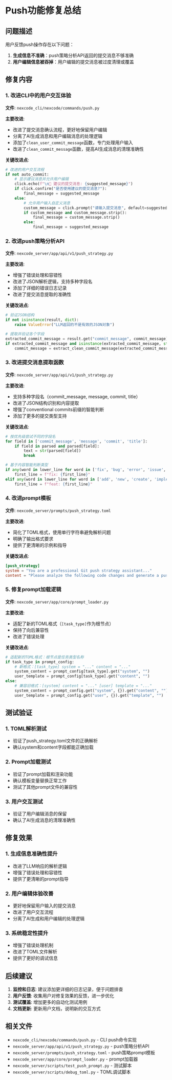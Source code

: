 # Push功能修复总结

## 问题描述

用户反馈push操作存在以下问题：
1. **生成信息不准确**：push策略分析API返回的提交消息不够准确
2. **用户编辑信息被吞掉**：用户编辑的提交消息被过度清理或覆盖

## 修复内容

### 1. 改进CLI中的用户交互体验

**文件**: `nexcode_cli/nexcode/commands/push.py`

**主要改进**:
- 改进了提交消息确认流程，更好地保留用户编辑
- 分离了AI生成消息和用户编辑消息的处理逻辑
- 添加了`clean_user_commit_message`函数，专门处理用户输入
- 改进了`clean_commit_message`函数，提高AI生成消息的清理准确性

**关键改进点**:
```python
# 改进的用户交互流程
if not auto_commit:
    # 显示建议消息并允许用户编辑
    click.echo(f"\n📝 建议的提交消息: {suggested_message}")
    if click.confirm("是否使用建议的提交消息?"):
        final_message = suggested_message
    else:
        # 允许用户输入自定义消息
        custom_message = click.prompt("请输入提交消息", default=suggested_message)
        if custom_message and custom_message.strip():
            final_message = custom_message.strip()
        else:
            final_message = suggested_message
```

### 2. 改进push策略分析API

**文件**: `nexcode_server/app/api/v1/push_strategy.py`

**主要改进**:
- 增强了错误处理和容错性
- 改进了JSON解析逻辑，支持多种字段名
- 添加了详细的错误日志记录
- 改进了提交消息提取的准确性

**关键改进点**:
```python
# 验证JSON结构
if not isinstance(result, dict):
    raise ValueError("LLM返回的不是有效的JSON对象")

# 提取并验证各个字段
extracted_commit_message = result.get("commit_message", commit_message)
if extracted_commit_message and isinstance(extracted_commit_message, str):
    commit_message = extract_clean_commit_message(extracted_commit_message)
```

### 3. 改进提交消息提取函数

**文件**: `nexcode_server/app/api/v1/push_strategy.py`

**主要改进**:
- 支持多种字段名（commit_message, message, commit, title）
- 改进了JSON结构识别和内容提取
- 增强了conventional commits前缀的智能判断
- 添加了更多的提交类型支持

**关键改进点**:
```python
# 按优先级尝试不同的字段名
for field in ['commit_message', 'message', 'commit', 'title']:
    if field in parsed and parsed[field]:
        text = str(parsed[field])
        break

# 基于内容智能判断类型
if any(word in lower_line for word in ['fix', 'bug', 'error', 'issue', 'problem']):
    first_line = f"fix: {first_line}"
elif any(word in lower_line for word in ['add', 'new', 'create', 'implement', 'feature']):
    first_line = f"feat: {first_line}"
```

### 4. 改进prompt模板

**文件**: `nexcode_server/prompts/push_strategy.toml`

**主要改进**:
- 简化了TOML格式，使用单行字符串避免解析问题
- 明确了输出格式要求
- 提供了更清晰的示例和指导

**关键改进点**:
```toml
[push_strategy]
system = "You are a professional Git push strategy assistant..."
content = "Please analyze the following code changes and generate a push strategy..."
```

### 5. 修复prompt加载逻辑

**文件**: `nexcode_server/app/core/prompt_loader.py`

**主要改进**:
- 适配了新的TOML格式（`[task_type]`作为根节点）
- 保持了向后兼容性
- 改进了错误处理

**关键改进点**:
```python
# 适配新的TOML格式：根节点是任务类型名称
if task_type in prompt_config:
    # 新格式：[task_type] system = "..." content = "..."
    system_content = prompt_config[task_type].get("system", "")
    user_template = prompt_config[task_type].get("content", "")
else:
    # 兼容旧格式：[system] content = "..." [user] template = "..."
    system_content = prompt_config.get("system", {}).get("content", "")
    user_template = prompt_config.get("user", {}).get("template", "")
```

## 测试验证

### 1. TOML解析测试
- 验证了push_strategy.toml文件的正确解析
- 确认system和content字段都能正确加载

### 2. Prompt加载测试
- 验证了prompt加载和渲染功能
- 确认模板变量替换正常工作
- 测试了其他prompt文件的兼容性

### 3. 用户交互测试
- 验证了用户编辑消息的保留
- 确认了AI生成消息的清理准确性

## 修复效果

### 1. 生成信息准确性提升
- 改进了LLM响应的解析逻辑
- 增强了错误处理和容错性
- 提供了更清晰的prompt指导

### 2. 用户编辑体验改善
- 更好地保留用户输入的提交消息
- 改进了用户交互流程
- 分离了AI生成和用户编辑的处理逻辑

### 3. 系统稳定性提升
- 增强了错误处理机制
- 改进了TOML文件解析
- 提供了更好的调试信息

## 后续建议

1. **监控和日志**: 建议添加更详细的日志记录，便于问题排查
2. **用户反馈**: 收集用户对修复效果的反馈，进一步优化
3. **测试覆盖**: 增加更多的自动化测试用例
4. **文档更新**: 更新用户文档，说明新的交互方式

## 相关文件

- `nexcode_cli/nexcode/commands/push.py` - CLI push命令实现
- `nexcode_server/app/api/v1/push_strategy.py` - push策略分析API
- `nexcode_server/prompts/push_strategy.toml` - push策略prompt模板
- `nexcode_server/app/core/prompt_loader.py` - prompt加载器
- `nexcode_server/scripts/test_push_prompt.py` - 测试脚本
- `nexcode_server/scripts/debug_toml.py` - TOML调试脚本 